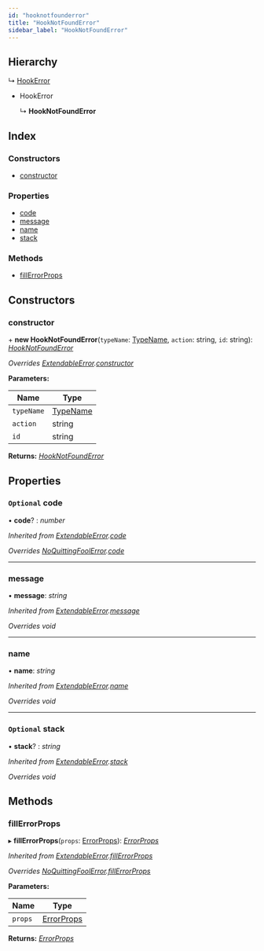 ```yaml
---
id: "hooknotfounderror"
title: "HookNotFoundError"
sidebar_label: "HookNotFoundError"
---
```


## Hierarchy

  ↳ [HookError](hookerror.md)

* HookError

  ↳ **HookNotFoundError**

## Index

### Constructors

* [constructor](hooknotfounderror.md#constructor)

### Properties

* [code](hooknotfounderror.md#optional-code)
* [message](hooknotfounderror.md#message)
* [name](hooknotfounderror.md#name)
* [stack](hooknotfounderror.md#optional-stack)

### Methods

* [fillErrorProps](hooknotfounderror.md#fillerrorprops)

## Constructors

###  constructor

\+ **new HookNotFoundError**(`typeName`: [TypeName](../modules/types.md#typename), `action`: string, `id`: string): *[HookNotFoundError](hooknotfounderror.md)*

*Overrides [ExtendableError](extendableerror.md).[constructor](extendableerror.md#constructor)*

**Parameters:**

Name | Type |
------ | ------ |
`typeName` | [TypeName](../modules/types.md#typename) |
`action` | string |
`id` | string |

**Returns:** *[HookNotFoundError](hooknotfounderror.md)*

## Properties

### `Optional` code

• **code**? : *number*

*Inherited from [ExtendableError](extendableerror.md).[code](extendableerror.md#optional-code)*

*Overrides [NoQuittingFoolError](noquittingfoolerror.md).[code](noquittingfoolerror.md#optional-code)*

___

###  message

• **message**: *string*

*Inherited from [ExtendableError](extendableerror.md).[message](extendableerror.md#message)*

*Overrides void*

___

###  name

• **name**: *string*

*Inherited from [ExtendableError](extendableerror.md).[name](extendableerror.md#name)*

*Overrides void*

___

### `Optional` stack

• **stack**? : *string*

*Inherited from [ExtendableError](extendableerror.md).[stack](extendableerror.md#optional-stack)*

*Overrides void*

## Methods

###  fillErrorProps

▸ **fillErrorProps**(`props`: [ErrorProps](../modules/types.md#errorprops)): *[ErrorProps](../modules/types.md#errorprops)*

*Inherited from [ExtendableError](extendableerror.md).[fillErrorProps](extendableerror.md#fillerrorprops)*

*Overrides [NoQuittingFoolError](noquittingfoolerror.md).[fillErrorProps](noquittingfoolerror.md#fillerrorprops)*

**Parameters:**

Name | Type |
------ | ------ |
`props` | [ErrorProps](../modules/types.md#errorprops) |

**Returns:** *[ErrorProps](../modules/types.md#errorprops)*
